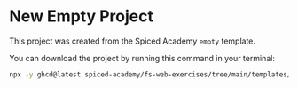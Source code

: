 # New Empty Project

This project was created from the Spiced Academy `empty` template.

You can download the project by running this command in your terminal:

```bash
npx -y ghcd@latest spiced-academy/fs-web-exercises/tree/main/templates/empty my-app -i
```
